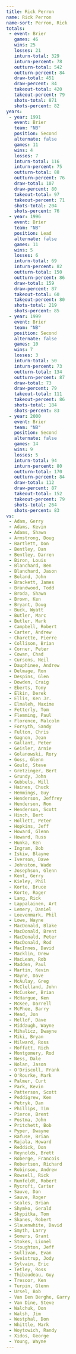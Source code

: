 ```yaml
---
title: Rick Perron
name: Rick Perron
name-sort: Perron, Rick
totals:
 - event: Brier
   games: 46
   wins: 25
   losses: 21
   inturn-total: 329
   inturn-percent: 78
   outturn-total: 542
   outturn-percent: 84
   draw-total: 451
   draw-percent: 84
   takeout-total: 420
   takeout-percent: 79
   shots-total: 871
   shots-percent: 82
years:
 - year: 1991
   event: Brier
   team: "NB"
   position: Second
   alternate: false
   games: 11
   wins: 4
   losses: 7
   inturn-total: 116
   inturn-percent: 75
   outturn-total: 88
   outturn-percent: 76
   draw-total: 107
   draw-percent: 80
   takeout-total: 97
   takeout-percent: 71
   shots-total: 204
   shots-percent: 76
 - year: 1996
   event: Brier
   team: "NB"
   position: Lead
   alternate: false
   games: 11
   wins: 5
   losses: 6
   inturn-total: 69
   inturn-percent: 82
   outturn-total: 150
   outturn-percent: 86
   draw-total: 159
   draw-percent: 87
   takeout-total: 60
   takeout-percent: 80
   shots-total: 219
   shots-percent: 85
 - year: 1999
   event: Brier
   team: "NB"
   position: Second
   alternate: false
   games: 10
   wins: 7
   losses: 3
   inturn-total: 50
   inturn-percent: 73
   outturn-total: 134
   outturn-percent: 87
   draw-total: 73
   draw-percent: 79
   takeout-total: 111
   takeout-percent: 86
   shots-total: 184
   shots-percent: 83
 - year: 2000
   event: Brier
   team: "NB"
   position: Second
   alternate: false
   games: 14
   wins: 9
   losses: 5
   inturn-total: 94
   inturn-percent: 80
   outturn-total: 170
   outturn-percent: 84
   draw-total: 112
   draw-percent: 87
   takeout-total: 152
   takeout-percent: 79
   shots-total: 264
   shots-percent: 83
vs:
 - Adam, Gerry
 - Adams, Kevin
 - Adams, Shawn
 - Armstrong, Doug
 - Bartlett, Don
 - Bentley, Dan
 - Bentley, Darren
 - Biron, Louis
 - Blanchard, Ben
 - Blanchard, Jason
 - Boland, John
 - Brackett, James
 - Brandwood, Todd
 - Broda, Shawn
 - Brown, Ken
 - Bryant, Doug
 - Buck, Wyatt
 - Butler, Marc
 - Butler, Mark
 - Campbell, Robert
 - Carter, Andrew
 - Charette, Pierre
 - Collison, Brian
 - Corner, Peter
 - Cowan, Chad
 - Cursons, Neil
 - Dauphinee, Andrew
 - Delmage, Ron
 - Despins, Glen
 - Dowden, Craig
 - Eberts, Tony
 - Elkin, Derek
 - Ellis, Ken Jr.
 - Elmaleh, Maxime
 - Fetterly, Tom
 - Flemming, Paul
 - Florence, Malcolm
 - Forsyth, Sandy
 - Fulton, Chris
 - Gagnon, Jean
 - Gallant, Peter
 - Geisler, Arnie
 - Golanowski, Rory
 - Goss, Glenn
 - Gould, Steve
 - Gretzinger, Bert
 - Grundy, John
 - Gubbels, Will
 - Haines, Chuck
 - Hemmings, Guy
 - Henderson, Jeffrey
 - Henderson, Ron
 - Henderson, Scott
 - Hinch, Bert
 - Hollett, Peter
 - Hopkins, Jeff
 - Howard, Glenn
 - Howard, Russ
 - Hunka, Ken
 - Ingram, Bob
 - Iskiw, Blayne
 - Iverson, Dave
 - Johnston, Wade
 - Josephson, Glenn
 - Kent, Gerry
 - Kieley, Phil
 - Korte, Bruce
 - Korte, Roger
 - Lang, Rick
 - Lappalainen, Art
 - Lemery, Daniel
 - Loevenmark, Phil
 - Lowe, Wayne
 - MacDonald, Blake
 - MacDonald, Brent
 - MacDonald, Peter
 - MacDonald, Rod
 - MacInnes, David
 - Macklin, Drew
 - MacLean, Rob
 - Madden, Paul
 - Martin, Kevin
 - Mayne, Dave
 - McAulay, Greg
 - McClelland, John
 - McCusker, Brian
 - McHargue, Ken
 - McKee, Darrell
 - McPhee, Barry
 - Mead, Jon
 - Mellof, Dave
 - Middaugh, Wayne
 - Mihalicz, Dwayne
 - Miki, Bryan
 - Milward, Ross
 - Moffatt, Rich
 - Montgomery, Rod
 - Ness, Dale
 - Nolan, Jason
 - O'Driscoll, Frank
 - O'Rourke, Mark
 - Palmer, Curt
 - Park, Kevin
 - Patterson, Scott
 - Peddigrew, Ken
 - Petryk, Dan
 - Phillips, Tim
 - Pierce, Brent
 - Postma, John
 - Pritchett, Bob
 - Pyper, Dwayne
 - Rafuse, Brian
 - Rajala, Howard
 - Reddick, Don
 - Reynolds, Brett
 - Roberge, Francois
 - Robertson, Richard
 - Robinson, Andrew
 - Rowsell, Rick
 - Rumfeldt, Robert
 - Rycroft, Carter
 - Sauve, Dan
 - Sauve, Roger
 - Scales, Brian
 - Shymko, Gerald
 - Shypitka, Tom
 - Skanes, Robert
 - Slauenwhite, David
 - Smyth, Larry
 - Somers, Grant
 - Stokes, Lionel
 - Stoughton, Jeff
 - Sullivan, Evan
 - Sveistrup, Jody
 - Sylvain, Eric
 - Tetley, Ross
 - Thibaudeau, Guy
 - Tresoor, Ken
 - Turpin, Glenn
 - Ursel, Bob
 - Van Den Berghe, Garry
 - Van Dine, Steve
 - Walchuk, Don
 - Walsh, Jim
 - Westphal, Don
 - Whittle, Mark
 - Woytowich, Randy
 - Xidos, George
 - Young, Wayne
---
```

